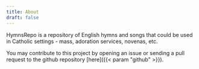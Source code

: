 ```yaml
---
title: About
draft: false
---
```


HymnsRepo is a repository of English hymns and songs that could be used in Catholic settings - mass, adoration services, novenas, etc.

You may contribute to this project by opening an issue or sending a pull request to the github repository [here]({{< param "github" >}}).